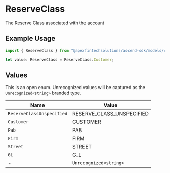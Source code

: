 # ReserveClass

The Reserve Class associated with the account

## Example Usage

```typescript
import { ReserveClass } from "@apexfintechsolutions/ascend-sdk/models/components";

let value: ReserveClass = ReserveClass.Customer;
```

## Values

This is an open enum. Unrecognized values will be captured as the `Unrecognized<string>` branded type.

| Name                      | Value                     |
| ------------------------- | ------------------------- |
| `ReserveClassUnspecified` | RESERVE_CLASS_UNSPECIFIED |
| `Customer`                | CUSTOMER                  |
| `Pab`                     | PAB                       |
| `Firm`                    | FIRM                      |
| `Street`                  | STREET                    |
| `GL`                      | G_L                       |
| -                         | `Unrecognized<string>`    |